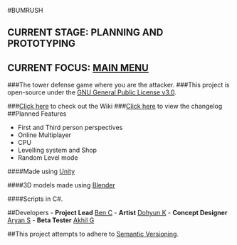 #BUMRUSH
## **CURRENT STAGE: PLANNING AND PROTOTYPING**
## **CURRENT FOCUS: [MAIN MENU](https://github.com/BenCuan/unity-game/tree/feature/mainMenu)**

###The tower defense game where you are the attacker.
###This project is open-source under the [GNU General Public License v3.0](http://www.gnu.org/licenses/gpl-3.0.en.html).

###[Click here](https://github.com/BenCuan/unity-game/wiki) to check out the Wiki
###[Click here](https://github.com/BenCuan/unity-game/blob/master/CHANGELOG.md) to view the changelog
##Planned Features
  - First and Third person perspectives
  - Online Multiplayer
  - CPU
  - Levelling system and Shop
  - Random Level mode
  
####Made using [Unity](https://unity3d.com)

####3D models made using [Blender](https://blender.org)

####Scripts in C\#.

##Developers
	- **Project Lead** [Ben C](https://github.com/BenCuan)
	- **Artist** [Dohyun K](https://github.com/DohyunK)
	- **Concept Designer** [Aryan S](https://github.com/CrispyCookieHD)
	- **Beta Tester** [Akhil G](https://github.com/AkhilanGanesh)

##This project attempts to adhere to [Semantic Versioning](semver.org).
